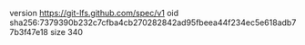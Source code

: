 version https://git-lfs.github.com/spec/v1
oid sha256:7379390b232c7cfba4cb270282842ad95fbeea44f234ec5e618adb77b3f47e18
size 340

